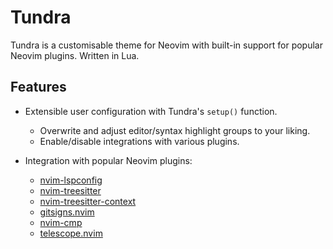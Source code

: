 # Tundra

Tundra is a customisable theme for Neovim with built-in support for popular
Neovim plugins. Written in Lua.

## Features

* Extensible user configuration with Tundra's `setup()` function.

    * Overwrite and adjust editor/syntax highlight groups to your liking.
    * Enable/disable integrations with various plugins.

* Integration with popular Neovim plugins:

    * [nvim-lspconfig](https://github.com/neovim/nvim-lspconfig)
    * [nvim-treesitter](https://github.com/nvim-treesitter/nvim-treesitter)
    * [nvim-treesitter-context](https://github.com/nvim-treesitter/nvim-treesitter-context)
    * [gitsigns.nvim](https://github.com/lewis6991/gitsigns.nvim)
    * [nvim-cmp](https://github.com/hrsh7th/nvim-cmp)
    * [telescope.nvim](https://github.com/nvim-telescope/telescope.nvim)
